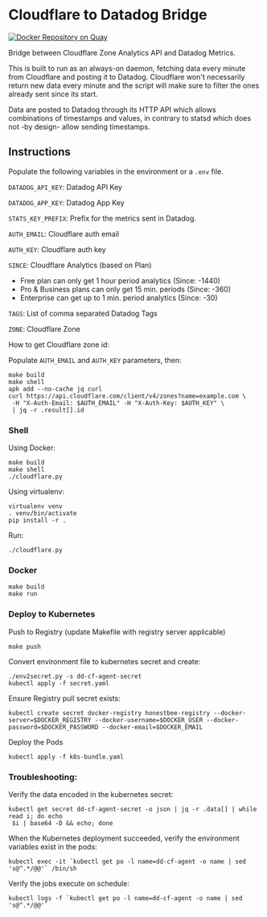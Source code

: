 # Cloudflare to Datadog Bridge #

[![Docker Repository on Quay](https://quay.io/repository/honestbee/cloudflare-datadog/status "Docker Repository on Quay")](https://quay.io/repository/honestbee/cloudflare-datadog)

Bridge between Cloudflare Zone Analytics API and Datadog Metrics.

This is built to run as an always-on daemon, fetching data every minute from
Cloudflare and posting it to Datadog. Cloudflare won't necessarily return new
data every minute and the script will make sure to filter the ones already sent
since its start.

Data are posted to Datadog through its HTTP API which allows combinations of
timestamps and values, in contrary to statsd which does not -by design- allow
sending timestamps.


## Instructions
Populate the following variables in the environment or a `.env` file.

  `DATADOG_API_KEY`: Datadog API Key

  `DATADOG_APP_KEY`: Datadog App Key

  `STATS_KEY_PREFIX`: Prefix for the metrics sent in Datadog.

  `AUTH_EMAIL`: Cloudflare auth email

  `AUTH_KEY`: Cloudflare auth key

  `SINCE`: Cloudflare Analytics (based on Plan)

  * Free plan can only get 1 hour period analytics (Since: -1440)
  * Pro & Business plans can only get 15 min. periods (Since: -360)
  * Enterprise can get up to 1 min. period analytics (Since: -30)
 
  `TAGS`: List of comma separated Datadog Tags

  `ZONE`: Cloudflare Zone

How to get Cloudflare zone id:

Populate `AUTH_EMAIL` and `AUTH_KEY` parameters, then:
```
make build
make shell
apk add --no-cache jq curl
curl https://api.cloudflare.com/client/v4/zones?name=example.com \
 -H "X-Auth-Email: $AUTH_EMAIL" -H "X-Auth-Key: $AUTH_KEY" \
 | jq -r .result[].id
```

### Shell

Using Docker:

```
make build
make shell
./cloudflare.py
```

Using virtualenv:

```shell
virtualenv venv
. venv/bin/activate
pip install -r .
```

Run:

```shell
./cloudflare.py
```

### Docker

```
make build
make run
```

### Deploy to Kubernetes

Push to Registry (update Makefile with registry server applicable)
```
make push
```

Convert environment file to kubernetes secret and create:
```
./env2secret.py -s dd-cf-agent-secret
kubectl apply -f secret.yaml
```

Ensure Registry pull secret exists:
```
kubectl create secret docker-registry honestbee-registry --docker-server=$DOCKER_REGISTRY --docker-username=$DOCKER_USER --docker-password=$DOCKER_PASSWORD --docker-email=$DOCKER_EMAIL
```

Deploy the Pods
```
kubectl apply -f k8s-bundle.yaml
```

### Troubleshooting:

Verify the data encoded in the kubernetes secret:
```
kubectl get secret dd-cf-agent-secret -o json | jq -r .data[] | while read i; do echo
 $i | base64 -D && echo; done
```

When the Kubernetes deployment succeeded, verify the environment variables exist in the pods:
```
kubectl exec -it `kubectl get po -l name=dd-cf-agent -o name | sed 's@^.*/@@'` /bin/sh
```

Verify the jobs execute on schedule:
```
kubectl logs -f `kubectl get po -l name=dd-cf-agent -o name | sed 's@^.*/@@'`
```

